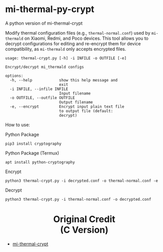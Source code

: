 # mi-thermal-py-crypt
A python version of mi-thermal-crypt

Modify thermal configuration files (e.g., `thermal-normal.conf`) used by `mi-thermald` on Xiaomi, Redmi, and Poco devices. This tool allows you to decrypt configurations for editing and re-encrypt them for device compatibility, as `mi-thermald` only accepts encrypted files.

```
usage: thermal-crypt.py [-h] -i INFILE -o OUTFILE [-e]

Encrypt/decrypt mi_thermald configs

options:
  -h, --help            show this help message and
                        exit
  -i INFILE, --infile INFILE
                        Input filename
  -o OUTFILE, --outfile OUTFILE
                        Output filename
  -e, --encrypt         Encrypt input plain text file
                        to output file (default:
                        decrypt)
```

How to use:

Python Package
```
pip3 install cryptography 
```

Python Package (Termux)
```
apt install python-cryptography
```

Encrypt
```
python3 thermal-crypt.py -i decrypted.conf -o thermal-normal.conf -e
```

Decrypt
```
python3 thermal-crypt.py -i thermal-normal.conf -o decrypted.conf
```

<h1 align="center">Original Credit<br>(C Version)</h1>

- [mi-thermal-crypt](https://github.com/adithya2306/mi-thermal-crypt)
